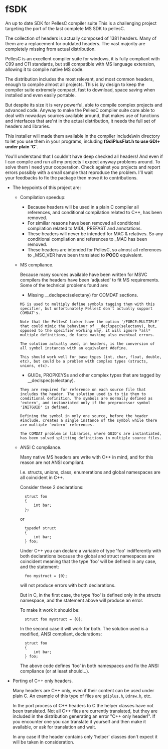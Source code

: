 # fSDK
An up to date SDK for PellesC compiler suite
This is a challenging project targeting the port of the last complete MS SDK to pellesC.

The collection of headers is actually composed of 1381 headers. Many of them are a replacement for outdated headers. The vast majority are completely missing from actual distribution.

PellesC is an excellent compiler suite for windows, it is fully compliant with C99 and C11 standards, but still compatible with MS language extension, allowing it to compile native MS code.

The distribution includes the most relevant, and most common headers, enough to compile almost all projects. This is by design to keep the compiler suite extremely compact, fast to download, space saving when installed and even easily portable.

But despite its size it is very powerful, able to compile complex projects and advanced code.
Anyway to make the PellesC compiler suite core able to deal with nowadays sources available around, that makes use of functions and interfaces that are'nt in the actual distribution, it needs the full set of headers and libraries.

This installer will made them available in the compiler include\win directory to let you use them in your programs, including **fGdiPlusFlat.h to use GDI+ under plain 'C'**.

You'll understand that I couldn't have deep checked all headers! And even if I can compile and run all my projects I expect anyway problems around.
To solve them I need your cooperation. Check against you projects and report errors possibly with a small sample that reproduce the problem.
I'll wait your feedbacks to fix the package then move it to contributions.

* The keypoints of this project are:
    *  Compilation speedup:
        * Because headers will be used in a plain C compiler all references, and conditional
          compilation related to C++, has been removed.
        * For similiar reasons have been removed all conditional compilation related to MIDL,
          PREFAST and annotations.
        * These headers will never be intended for MAC & relatives. So any conditional compilation
          and references to _MAC has been removed.
        * These headers are intended for PellesC, so almost all references to _MSC_VER have
          been translated to __POCC__ equivalent.
    * MS compliance.

      Because many sources available have been written for MSVC compilers the headers have been
      'adjusted' to fit MS requirements. Some of the technical problems found are:
        *  Missing __declspec(selectany) for COMDAT sections.

          MS is used to multiply define symbols tagging them with this specifier, but unfortunately PellesC don't actually support COMDAT's.

          Note that the PellesC linker have the option '/FORCE:MULTIPLE' that could mimic the behaviour of __declspec(selectany), but, opposed to the specifier working way, it will ignore *all* multiple definitions, de facto masking also eventual errors.

          The solution actually used, in headers, is the conversion of all symbol instances with an equivalent #define.

          This should work well for base types (int, char, float, double, etc), but could be a problem with complex types (structs, unions, etc).
        *  GUIDs, PROPKEYSs and other complex types that are tagged by __declspec(selectany).

          They are required for reference on each source file that includes the header. The solution used is to tie them to conditional definition. The symbols are normally defined as 'extern', and instanziated only if the preprocessor symbol 'INITGUID' is defined.

          Defining the symbol in only one source, before the header #include, creates a single instance of the symbol while there are multiple `extern` references.

          The COMDAT problem in libraries, where GUID's are instantiated, has been solved splitting definitions in multiple source files.
    * ANSI C compliance.

      Many native MS headers are write with C++ in mind, and for this reason are not ANSI compliant.

      I.e. structs, unions, class, enumerations and global namespaces are all coincident in C++.

      Consider these 2 declarations:

            struct foo
            {
                int bar;
            };

      or

            typedef struct
            {
                int bar;
            } foo;

      Under C++ you can declare a variable of type 'foo' indifferently with both declarations because the global and struct namespaces are coincident meaning that the type 'foo' will be defined in any case, and the statement:

            foo mystruct = {0};

      will not produce errors with both declarations.

      But in C, in the first case, the type 'foo' is defined only in the structs namespace, and the statement above will produce an error.

      To make it work it should be:

            struct foo mystruct = {0};

      In the second case it will work for both. The solution used is a modified, ANSI compliant, declarations:

            struct foo
            {
                int bar;
            } foo;

      The above code defines 'foo' in both namespaces and fix the ANSI compliance  (or at least should...).

* Porting of C++ only headers.

  Many headers are C++ only, even if their content can be used under plain C. An example of this type of files are `gdiplus.h`, `Ddraw.h`, etc.

  In the port process of C++ headers to C the helper classes have not been translated. Not all C++ files are currently translated, but they are included in the distribution generating an error "C++ only header!". If you encounter one you can  translate it yourself and then make it available, or ask for translation and wait.

  In any case if the header contains only 'helper' classes don't expect it will be taken in consideration.
